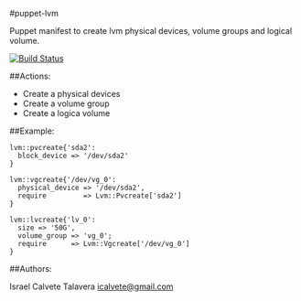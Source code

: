 #puppet-lvm

Puppet manifest to create lvm physical devices, volume groups and logical volume.

[![Build Status](https://secure.travis-ci.org/icalvete/puppet-lvm.png)](http://travis-ci.org/icalvete/puppet-lvm)

##Actions:

 - Create a physical devices
 - Create a volume group
 - Create a logica volume


##Example:

    lvm::pvcreate{'sda2':
      block_device => '/dev/sda2'
    }

    lvm::vgcreate{'/dev/vg_0':
      physical_device => '/dev/sda2',
      require         => Lvm::Pvcreate['sda2']
    }

    lvm::lvcreate{'lv_0':
      size => '50G',
      volume_group => 'vg_0';
      require      => Lvm::Vgcreate['/dev/vg_0']
    }

##Authors:

Israel Calvete Talavera <icalvete@gmail.com>

